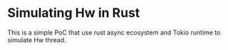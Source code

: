 # Simulating Hw in Rust
This is a simple PoC that use rust async ecosystem and Tokio runtime to simulate
Hw thread.

